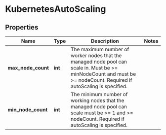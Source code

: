 # KubernetesAutoScaling

## Properties
| Name | Type | Description | Notes |
| ------------ | ------------- | ------------- | ------------- |
| **max_node_count** | **int** | The maximum number of worker nodes that the managed node pool can scale in. Must be &gt;&#x3D; minNodeCount and must be &gt;&#x3D; nodeCount. Required if autoScaling is specified. |  |
| **min_node_count** | **int** | The minimum number of working nodes that the managed node pool can scale must be &gt;&#x3D; 1 and &gt;&#x3D; nodeCount. Required if autoScaling is specified. |  |


